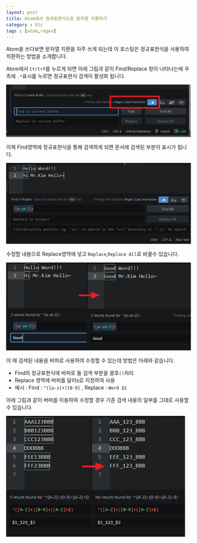 ```yaml
---
layout: post
title: Atom에서 정규표현식으로 문자열 치환하기
category : Etc
tags : [atom,regex]
---
```

Atom을 쓰다보면 문자열 치환을 자주 쓰게 되는데 이 포스팅은 정규표현식을 사용하여 치환하는 방법을 소개합니다.

Atom에서 `Ctrl+f`를 누르게 되면 아래 그림과 같이 Find/Replace 창이 나타나는에 우측에 `.*`표시를 누르면 정규표현식 검색이 활성화 됩니다.

![active-regex](/assets/img/etc/atom-use-regex/1.png)

이제 Find영역에 정규표현식을 통해 검색하게 되면 문서에 검색된 부분이 표시가 됩니다.

![marking-regex](/assets/img/etc/atom-use-regex/2.png)  

수정할 내용으로 Replace영역에 넣고 `Replace`,`Replace All`로 바꿀수 있습니다.

![replace-regex](/assets/img/etc/atom-use-regex/3.png)  

이 때 검색된 내용을 버퍼로 사용하여 수정할 수 있는데 방법은 아래와 같습니다.

  - Find의 정규표현식에 버퍼로 둘 검색 부분을 괄호`()`처리
  - Replace 영역에 버퍼를 달러`$`로 지정하여 사용
  - 예시 : Find : `^([a-z]+)[0-9]` , Replace : `Word $1`

아래 그림과 같이 버퍼를 이용하여 수정할 경우 기존 검색 내용의 일부를 그대로 사용할 수 있습니다.

![replace-regex](/assets/img/etc/atom-use-regex/4.png)  

